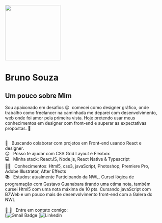  

<img  src="https://user-images.githubusercontent.com/46052756/111673499-d0864900-87f9-11eb-9663-274c8789d8a5.png" width="180">


# Bruno Souza
##  Um pouco sobre Mim
Sou apaixonado em desafios 😉  comecei como designer gráfico, onde trabalho como freelancer na caminhada me deparei
com desenvolvimento, web onde foi amor pela primeira vista. Hoje pretendo usar meus conhecimentos em designer com front-end e superar as expectativas propostas.
 :rocket:  &nbsp; 
 <br/>
 
 <br/> :purple_heart: &nbsp; Buscando colaborar com projetos em Front-end usando React 
 e designer.
 <br/> :blush: &nbsp; Posso te ajudar com CSS Grid Layout e Flexbox
 <br/> :computer: &nbsp; Minha stack: ReactJS, Node.js, React Native & Typescript
 <br/> 👨‍🎓 &nbsp; Conhecimentos: Html5, css3, javaScript, Photoshop, Premiere Pro, Adobe Illustrator, After Effects
 <br/> 📚  &nbsp; Estudos: atualmente Participando da NWL. Cursei lógica de programação com Gustavo Guanabara tirando 
 uma otima nota, também cursei Html5 com uma nota máxima de 10 pts. Cursando javaScript com B7Web e um pouco mais 
 de  desenvolvimento front-end com a Galera do NWL   
 <br/> 📲 :email: &nbsp; Entre em contato comigo:<br/>
[![Gmail Badge](https://img.shields.io/badge/Gmail.com-c14438?style=flat-square&logo=Gmail&logoColor=white&link=mailto:brunodesignersouza@gmail.com)
[![Linkedin](https://img.shields.io/badge/LinkedIn-0077B5?style=for-the-badge&logo=linkedin&logoColor=white:https://www.linkedin.com/in/eibrunodev/)
